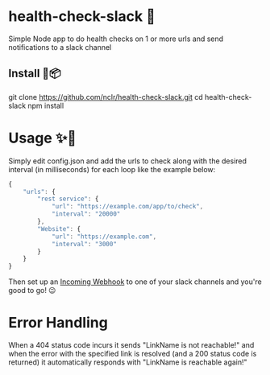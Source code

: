 # health-check-slack 🤖
Simple Node app to do health checks on 1 or more urls and send notifications to a slack channel

## Install :star2::package:
git clone https://github.com/nclr/health-check-slack.git
cd health-check-slack
npm install

# Usage :sparkles::rocket:
Simply edit config.json and add the urls to check along with the desired interval (in milliseconds) for each loop like the example below:
```javascript
{
    "urls": {
        "rest service": {
            "url": "https://example.com/app/to/check",
            "interval": "20000"
        },
        "Website": {
            "url": "https://example.com",
            "interval": "3000"
        }
    }
}
```
Then set up an [Incoming Webhook](https://api.slack.com/incoming-webhooks) to one of your slack channels and you're good to go! :wink:

# Error Handling
When a 404 status code incurs it sends "LinkName is not reachable!" and when the error with the specified link is resolved (and a 200 status code is returned) it automatically responds with "LinkName is reachable again!"
